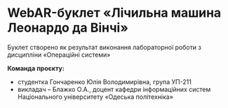 # WebAR-буклет «Лічильна машина Леонардо да Вінчі»

Буклет створено як результат виконання лабораторної роботи з дисципліни
«Операційні системи»

**Команда проєкту:**

+ студентка Гончаренко Юлія Володимирівна, група УП-211
+ викладач – Блажко О.А., доцент кафедри інформаційних систем Національного
університету «Одеська політехніка»
